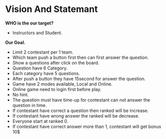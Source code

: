 # Vision And Statemant

**WHO is the our target?**  
- Instructors and Student.  

**Our Goal.**

- Limit 2 contestant per 1 team.
- Which team push a button first then can first answer the question.
- Show a questions after click on the board.  
- Question have 6 Category.
- Each category have 5 questions.  
- After push a button they have 15second for answer the question.
- Game have 2 modes available, Local and Online.
- Online game need to login first before play.
- No hint.  
- The question must have time-up for contestant can not answer the question in time.  
- If contestant have correct a question then ranked will be increase.  
- If contestant have wrong answer the ranked will be decrease.  
- Everyone start at ranked 0.  
- If contestant have correct answer more than 1, contestant will get bonus 10$ 
